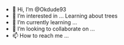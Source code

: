 - 👋 Hi, I’m @Okdude93
- 👀 I’m interested in ... Learning about trees
- 🌱 I’m currently learning ...
- 💞️ I’m looking to collaborate on ...
- 📫 How to reach me ...

<!---
Okdude93/Okdude93 is a ✨ special ✨ repository because its `README.md` (this file) appears on your GitHub profile.
You can click the Preview link to take a look at your changes.
--->
